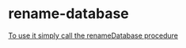 # rename-database
[To use it simply call the renameDatabase procedure](https://stackoverflow.com/a/61249056)
